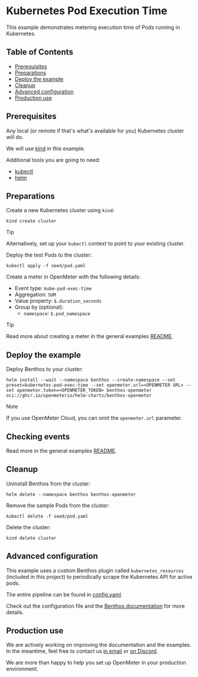 # Kubernetes Pod Execution Time

This example demonstrates metering execution time of Pods running in Kubernetes.

## Table of Contents

- [Prerequisites](#prerequisites)
- [Preparations](#preparations)
- [Deploy the example](#deploy-the-example)
- [Cleanup](#cleanup)
- [Advanced configuration](#advanced-configuration)
- [Production use](#production-use)

## Prerequisites

Any local (or remote if that's what's available for you) Kubernetes cluster will do.

We will use [kind](https://kind.sigs.k8s.io/) in this example.

Additional tools you are going to need:

- [kubectl](https://kubernetes.io/docs/tasks/tools/)
- [helm](https://helm.sh/docs/intro/install/)

## Preparations

Create a new Kubernetes cluster using `kind`:

```shell
kind create cluster
```

> [!TIP]
> Alternatively, set up your `kubectl` context to point to your existing cluster.

Deploy the test Pods to the cluster:

```shell
kubectl apply -f seed/pod.yaml
```

Create a meter in OpenMeter with the following details:

- Event type: `kube-pod-exec-time`
- Aggregation: `SUM`
- Value property: `$.duration_seconds`
- Group by (optional):
  - `namespace`: `$.pod_namespace`

> [!TIP]
> Read more about creating a meter in the general examples [README](../../README.md#Create-a-meter).

## Deploy the example

Deploy Benthos to your cluster:

```shell
helm install --wait --namespace benthos --create-namespace --set preset=kubernetes-pod-exec-time --set openmeter.url=<OPENMETER URL> --set openmeter.token=<OPENMETER_TOKEN> benthos-openmeter oci://ghcr.io/openmeterio/helm-charts/benthos-openmeter
```

> [!NOTE]
> If you use OpenMeter Cloud, you can omit the `openmeter.url` parameter.

## Checking events

Read more in the general examples [README](../../README.md#Checking-events-in-OpenMeter).

## Cleanup

Uninstall Benthos from the cluster:

```shell
helm delete --namespace benthos benthos-openmeter
```

Remove the sample Pods from the cluster:

```shell
kubectl delete -f seed/pod.yaml
```

Delete the cluster:

```shell
kind delete cluster
```

## Advanced configuration

This example uses a custom Benthos plugin called `kubernetes_resources` (included in this project) to periodically scrape the Kubernetes API for active pods.

The entire pipeline can be found in [config.yaml](config.yaml).

Check out the configuration file and the [Benthos documentation](https://www.benthos.dev/docs/about) for more details.

## Production use

We are actively working on improving the documentation and the examples.
In the meantime, feel free to contact us [in email](https://us10.list-manage.com/contact-form?u=c7d6a96403a0e5e19032ee885&form_id=fe04a7fc4851f8547cfee56763850e95) or [on Discord](https://discord.gg/nYH3ZQ3Xzq).

We are more than happy to help you set up OpenMeter in your production environment.
